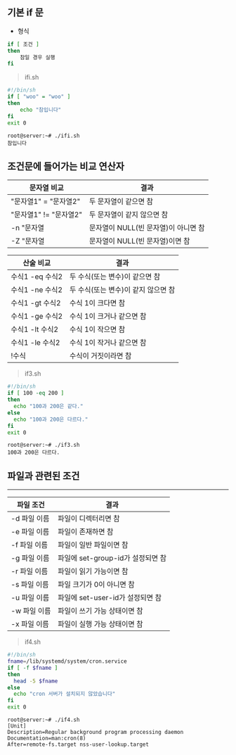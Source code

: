 
## 기본 if 문
- 형식
```bash
if [ 조건 ]
then
    참일 경우 실행
fi
```

> ifi.sh
```bash
#!/bin/sh
if [ "woo" = "woo" ]
then
    echo "참입니다"
fi
exit 0
```
```
root@server:~# ./ifi.sh 
참입니다
```

## 조건문에 들어가는 비교 연산자

|문자열 비교|결과|
|-|-|
|"문자열1" = "문자열2"|두 문자열이 같으면 참|
|"문자열1" != "문자열2"|두 문자열이 같지 않으면 참|
|-n "문자열|문자열이 NULL(빈 문자열)이 아니면 참|
|-Z "문자열|문자열이 NULL(빈 문자열)이면 참|

|산술 비교|결과|
|-|-|
|수식1 -eq 수식2|두 수식(또는 변수)이 같으면 참|
|수식1 -ne 수식2|두 수식(또는 변수)이 같지 않으면 참|
|수식1 -gt 수식2|수식 1이 크다면 참|
|수식1 -ge 수식2|수식 1이 크거나 같으면 참|
|수식1 -lt 수식2|수식 1이 작으면 참|
|수식1 -le 수식2|수식 1이 작거나 같으면 참|
|!수식|수식이 거짓이라면 참|


> if3.sh

```bash
#!/bin/sh
if [ 100 -eq 200 ]
then
  echo "100과 200은 같다."
else
  echo "100과 200은 다르다."
fi
exit 0
```
```
root@server:~# ./if3.sh 
100과 200은 다르다.
```

## 파일과 관련된 조건
---
|파일 조건|결과|
|-|-|
|-d 파일 이름|파일이 디렉터리면 참|
|-e 파일 이름|파일이 존재하면 참|
|-f 파일 이름|파일이 일반 파일이면 참|
|-g 파일 이름|파일에 set-group-id가 설정되면 참|
|-r 파일 이름|파일이 읽기 가능이면 참|
|-s 파일 이름|파일 크기가 0이 아니면 참|
|-u 파일 이름|파일에 set-user-id가 설정되면 참|
|-w 파일 이름|파일이 쓰기 가능 상태이면 참|
|-x 파일 이름|파일이 실행 가능 상태이면 참|

> if4.sh
```bash
#!/bin/sh
fname=/lib/systemd/system/cron.service
if [ -f $fname ]
then
  head -5 $fname
else
  echo "cron 서버가 설치되지 않았습니다"
fi
exit 0
```
```
root@server:~# ./if4.sh 
[Unit]
Description=Regular background program processing daemon
Documentation=man:cron(8)
After=remote-fs.target nss-user-lookup.target
```